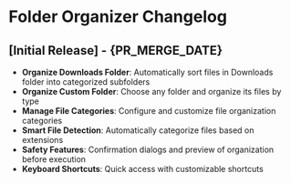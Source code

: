 # Folder Organizer Changelog

## [Initial Release] - {PR_MERGE_DATE}

- **Organize Downloads Folder**: Automatically sort files in Downloads folder into categorized subfolders
- **Organize Custom Folder**: Choose any folder and organize its files by type
- **Manage File Categories**: Configure and customize file organization categories
- **Smart File Detection**: Automatically categorize files based on extensions
- **Safety Features**: Confirmation dialogs and preview of organization before execution
- **Keyboard Shortcuts**: Quick access with customizable shortcuts
